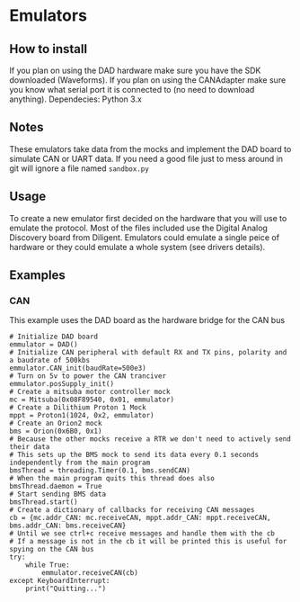 # Emulators
## How to install
If you plan on using the DAD hardware make sure you have the SDK downloaded (Waveforms).
If you plan on using the CANAdapter make sure you know what serial port it is connected to (no need to download anything).
Dependecies:
Python 3.x
## Notes
These emulators take data from the mocks and implement the DAD board to simulate CAN or UART data.
If you need a good file just to mess around in git will ignore a file named `sandbox.py`
## Usage
To create a new emulator first decided on the hardware that you will use to emulate the protocol. Most of the files included use the Digital Analog Discovery board from Diligent. Emulators could emulate a single peice of hardware or they could emulate a whole system (see drivers details).
## Examples
### CAN
This example uses the DAD board as the hardware bridge for the CAN bus
```
# Initialize DAD board
emmulator = DAD()
# Initialize CAN peripheral with default RX and TX pins, polarity and a baudrate of 500kbs
emmulator.CAN_init(baudRate=500e3)
# Turn on 5v to power the CAN tranciver
emmulator.posSupply_init()
# Create a mitsuba motor controller mock
mc = Mitsuba(0x08F89540, 0x01, emmulator)
# Create a Dilithium Proton 1 Mock
mppt = Proton1(1024, 0x2, emmulator)
# Create an Orion2 mock
bms = Orion(0x6B0, 0x1)
# Because the other mocks receive a RTR we don't need to actively send their data
# This sets up the BMS mock to send its data every 0.1 seconds independently from the main program
bmsThread = threading.Timer(0.1, bms.sendCAN)
# When the main program quits this thread does also
bmsThread.daemon = True
# Start sending BMS data
bmsThread.start()
# Create a dictionary of callbacks for receiving CAN messages
cb = {mc.addr_CAN: mc.receiveCAN, mppt.addr_CAN: mppt.receiveCAN, bms.addr_CAN: bms.receiveCAN}
# Until we see ctrl+c receive messages and handle them with the cb
# If a message is not in the cb it will be printed this is useful for spying on the CAN bus
try:
    while True:
        emmulator.receiveCAN(cb)
except KeyboardInterrupt:
    print("Quitting...")
```